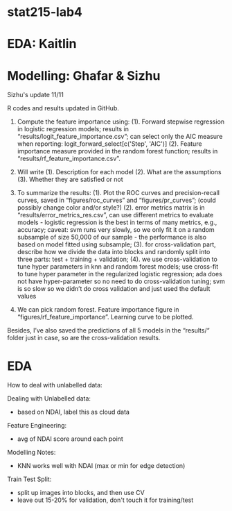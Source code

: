 # stat215-lab4

# EDA: Kaitlin 

# Modelling: Ghafar & Sizhu 

Sizhu's update 11/11

R codes and results updated in GitHub. 

1. Compute the feature importance using: 
    (1). Forward stepwise regression in logistic regression models; results in “results/logit_feature_importance.csv”; can select only the AIC measure when reporting: logit_forward_select[c('Step', 'AIC')]
    (2). Feature importance measure provided in the random forest function; results in “results/rf_feature_importance.csv”. 
    
2. Will write
    (1). Description for each model
    (2). What are the assumptions
    (3). Whether they are satisfied or not
    
3. To summarize the results:
    (1). Plot the ROC curves and precision-recall curves, saved in “figures/roc_curves” and “figures/pr_curves”;  (could possibly change color and/or style?)
    (2). error metrics matrix is in “results/error_metrics_res.csv”, can use different metrics to evaluate models - logistic regression is the best in terms of many metrics, e.g., accuracy; caveat: svm runs very slowly, so we only fit it on a random subsample of size 50,000 of our sample - the performance is also based on model fitted using subsample;
    (3). for cross-validation part, describe how we divide the data into blocks and randomly split into three parts: test + training + validation; 
    (4). we use cross-validation to tune hyper parameters in knn and random forest models; use cross-fit to tune hyper parameter in the regularized logistic regression; ada does not have hyper-parameter so no need to do cross-validation tuning; svm is so slow so we didn’t do cross validation and just used the default values
    
4. We can pick random forest. Feature importance figure in “figures/rf_feature_importance”. Learning curve to be plotted.

Besides, I’ve also saved the predictions of all 5 models in the “results/“ folder just in case, so are the cross-validation results.

# EDA 

How to deal with unlabelled data:

Dealing with Unlabelled data:
- based on NDAI, label this as cloud data

Feature Engineering:
- avg of NDAI score around each point 
 
Modelling Notes:
- KNN works well with NDAI (max or min for edge detection)

Train Test Split:
- split up images into blocks, and then use CV 
- leave out 15-20% for validation, don't touch it for training/test
